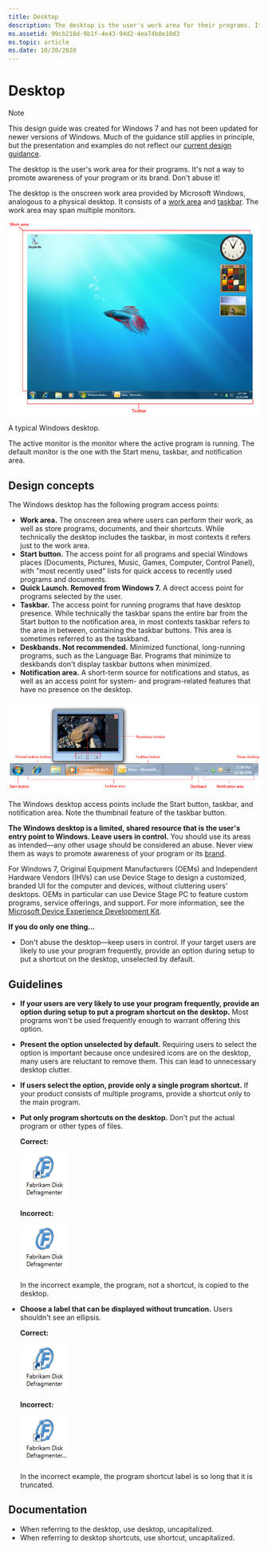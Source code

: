 ```yaml
---
title: Desktop
description: The desktop is the user's work area for their programs. It's not a way to promote awareness of your program or its brand. Don't abuse it .
ms.assetid: 99cb218d-9b1f-4e43-94d2-4ea74b0e10d3
ms.topic: article
ms.date: 10/20/2020
---
```


# Desktop

> [!NOTE]
> This design guide was created for Windows 7 and has not been updated for newer versions of Windows. Much of the guidance still applies in principle, but the presentation and examples do not reflect our [current design guidance](/windows/uwp/design/).

The desktop is the user's work area for their programs. It's not a way to promote awareness of your program or its brand. Don't abuse it!

The desktop is the onscreen work area provided by Microsoft Windows, analogous to a physical desktop. It consists of a [work area](glossary.md) and [taskbar](winenv-taskbar.md). The work area may span multiple monitors.

![screen shot of a typical windows desktop ](images/winenv-desktop-image1.png)

A typical Windows desktop.

The active monitor is the monitor where the active program is running. The default monitor is the one with the Start menu, taskbar, and notification area.

## Design concepts

The Windows desktop has the following program access points:

-   **Work area.** The onscreen area where users can perform their work, as well as store programs, documents, and their shortcuts. While technically the desktop includes the taskbar, in most contexts it refers just to the work area.
-   **Start button.** The access point for all programs and special Windows places (Documents, Pictures, Music, Games, Computer, Control Panel), with "most recently used" lists for quick access to recently used programs and documents.
-   **Quick Launch. Removed from Windows 7.** A direct access point for programs selected by the user.
-   **Taskbar.** The access point for running programs that have desktop presence. While technically the taskbar spans the entire bar from the Start button to the notification area, in most contexts taskbar refers to the area in between, containing the taskbar buttons. This area is sometimes referred to as the taskband.
-   **Deskbands. Not recommended.** Minimized functional, long-running programs, such as the Language Bar. Programs that minimize to deskbands don't display taskbar buttons when minimized.
-   **Notification area.** A short-term source for notifications and status, as well as an access point for system- and program-related features that have no presence on the desktop.

![screen shot of start button, taskbar, thumbnail ](images/winenv-desktop-image2.png)

The Windows desktop access points include the Start button, taskbar, and notification area. Note the thumbnail feature of the taskbar button.

**The Windows desktop is a limited, shared resource that is the user's entry point to Windows. Leave users in control.** You should use its areas as intended—any other usage should be considered an abuse. Never view them as ways to promote awareness of your program or its [brand](exper-branding.md).

For Windows 7, Original Equipment Manufacturers (OEMs) and Independent Hardware Vendors (IHVs) can use Device Stage to design a customized, branded UI for the computer and devices, without cluttering users' desktops. OEMs in particular can use Device Stage PC to feature custom programs, service offerings, and support. For more information, see the [Microsoft Device Experience Development Kit](https://www.microsoft.com/whdc/device/DeviceExperience/Dev-Kit.mspx).

**If you do only one thing...**

-   Don't abuse the desktop—keep users in control. If your target users are likely to use your program frequently, provide an option during setup to put a shortcut on the desktop, unselected by default.

## Guidelines

-   **If your users are very likely to use your program frequently, provide an option during setup to put a program shortcut on the desktop.** Most programs won't be used frequently enough to warrant offering this option.
-   **Present the option unselected by default.** Requiring users to select the option is important because once undesired icons are on the desktop, many users are reluctant to remove them. This can lead to unnecessary desktop clutter.
-   **If users select the option, provide only a single program shortcut.** If your product consists of multiple programs, provide a shortcut only to the main program.
-   **Put only program shortcuts on the desktop.** Don't put the actual program or other types of files.

    **Correct:**

    ![screen shot of shortcut icon with arrow overlay ](images/winenv-desktop-image3.png)

    **Incorrect:**

    ![screen shot of program icon ](images/winenv-desktop-image4.png)

    In the incorrect example, the program, not a shortcut, is copied to the desktop.

-   **Choose a label that can be displayed without truncation.** Users shouldn't see an ellipsis.

    **Correct:**

    ![screen shot of shortcut icon with complete name ](images/winenv-desktop-image3.png)

    **Incorrect:**

    ![screen shot of shortcut icon with truncated name ](images/winenv-desktop-image5.png)

    In the incorrect example, the program shortcut label is so long that it is truncated.

## Documentation

-   When referring to the desktop, use desktop, uncapitalized.
-   When referring to desktop shortcuts, use shortcut, uncapitalized.

 

 